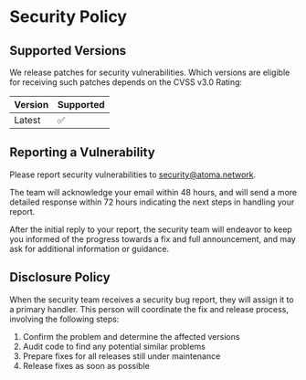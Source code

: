 # Security Policy

## Supported Versions

We release patches for security vulnerabilities. Which versions are eligible for receiving such patches depends on the CVSS v3.0 Rating:

| Version | Supported          |
| ------- | ------------------ |
| Latest  | :white_check_mark: |

## Reporting a Vulnerability

Please report security vulnerabilities to [security@atoma.network](mailto:security@atoma.network).

The team will acknowledge your email within 48 hours, and will send a more detailed response within 72 hours indicating the next steps in handling your report.

After the initial reply to your report, the security team will endeavor to keep you informed of the progress towards a fix and full announcement, and may ask for additional information or guidance.

## Disclosure Policy

When the security team receives a security bug report, they will assign it to a primary handler. This person will coordinate the fix and release process, involving the following steps:

1. Confirm the problem and determine the affected versions
2. Audit code to find any potential similar problems
3. Prepare fixes for all releases still under maintenance
4. Release fixes as soon as possible
